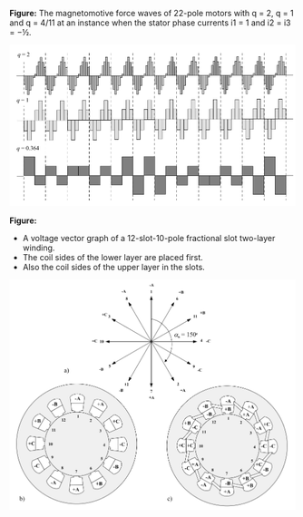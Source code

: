 **Figure:** The magnetomotive force waves of 22-pole motors with q = 2, q = 1 and q = 4/11 at an instance when the stator phase currents i1 = 1 and i2 = i3 = −½.

![](./newimages/q_12.png)

**Figure:**
* A voltage vector graph of a 12-slot-10-pole fractional slot two-layer winding.
* The coil sides of the lower layer are placed first.
* Also the coil sides of the upper layer in the slots.

![](./newimages/vector.png)
